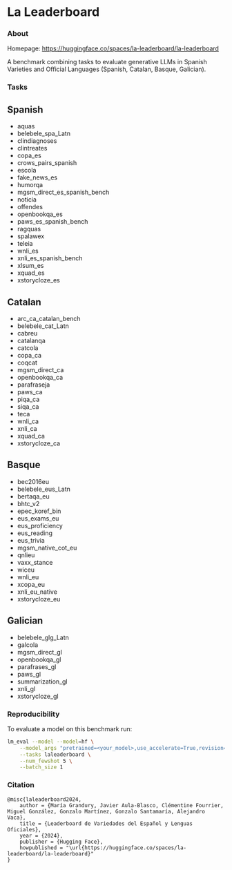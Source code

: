 # La Leaderboard

### About

Homepage: https://huggingface.co/spaces/la-leaderboard/la-leaderboard

A benchmark combining tasks to evaluate generative LLMs in Spanish Varieties and Official Languages (Spanish, Catalan, Basque, Galician).

### Tasks

## Spanish

- aquas
- belebele_spa_Latn
- clindiagnoses
- clintreates
- copa_es
- crows_pairs_spanish
- escola
- fake_news_es
- humorqa
- mgsm_direct_es_spanish_bench
- noticia
- offendes
- openbookqa_es
- paws_es_spanish_bench
- ragquas
- spalawex
- teleia
- wnli_es
- xnli_es_spanish_bench
- xlsum_es
- xquad_es
- xstorycloze_es

## Catalan

- arc_ca_catalan_bench
- belebele_cat_Latn
- cabreu
- catalanqa
- catcola
- copa_ca
- coqcat
- mgsm_direct_ca
- openbookqa_ca
- parafraseja
- paws_ca
- piqa_ca
- siqa_ca
- teca
- wnli_ca
- xnli_ca
- xquad_ca
- xstorycloze_ca

## Basque

- bec2016eu
- belebele_eus_Latn
- bertaqa_eu
- bhtc_v2
- epec_koref_bin
- eus_exams_eu
- eus_proficiency
- eus_reading
- eus_trivia
- mgsm_native_cot_eu
- qnlieu
- vaxx_stance
- wiceu
- wnli_eu
- xcopa_eu
- xnli_eu_native
- xstorycloze_eu

## Galician

- belebele_glg_Latn
- galcola
- mgsm_direct_gl
- openbookqa_gl
- parafrases_gl
- paws_gl
- summarization_gl
- xnli_gl
- xstorycloze_gl

### Reproducibility

To evaluate a model on this benchmark run:

```bash
lm_eval --model --model=hf \
    --model_args "pretrained=<your_model>,use_accelerate=True,revision=<your_model_revision>" \
    --tasks laleaderboard \
    --num_fewshot 5 \
    --batch_size 1
```

### Citation

```
@misc{laleaderboard2024,
    author = {María Grandury, Javier Aula-Blasco, Clémentine Fourrier, Miguel González, Gonzalo Martínez, Gonzalo Santamaría, Alejandro Vaca},
    title = {Leaderboard de Variedades del Español y Lenguas Oficiales},
    year = {2024},
    publisher = {Hugging Face},
    howpublished = "\url{https://huggingface.co/spaces/la-leaderboard/la-leaderboard}"
}
```
